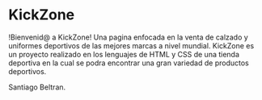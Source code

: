 # KickZone

!Bienvenid@ a KickZone! Una pagina enfocada en la venta de calzado y uniformes deportivos de las mejores marcas a nivel mundial.
KickZone es un proyecto realizado en los lenguajes de HTML y CSS de una tienda deportiva en la cual se podra encontrar una gran variedad de productos deportivos.

Santiago Beltran.
